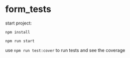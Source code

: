 # form_tests
start project:

`npm install`

`npm run start`

use `npm run test:cover` to run tests and see the coverage
